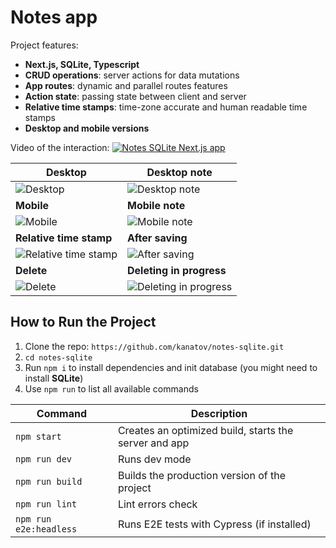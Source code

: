 # Notes app

Project features:

- **Next.js, SQLite, Typescript**
- **CRUD operations**: server actions for data mutations
- **App routes**: dynamic and parallel routes features
- **Action state**: passing state between client and server
- **Relative time stamps**: time-zone accurate and human readable time stamps
- **Desktop and mobile versions**

Video of the interaction:
[![Notes SQLite Next.js app](https://github.com/user-attachments/assets/476989ce-017f-4c77-bced-f435b8dabf01)](https://youtu.be/3DVldTjYPWY "Notes SQLite Next.js app")

| **Desktop**                                                                                             | **Desktop note**                                                                                         |
| ------------------------------------------------------------------------------------------------------- | -------------------------------------------------------------------------------------------------------- |
| ![Desktop](https://github.com/user-attachments/assets/2bdb9551-73a0-46c3-a1ea-97d5c866759d)             | ![Desktop note](https://github.com/user-attachments/assets/80a96a23-f236-48af-a741-e85ffe822f3a)         |
| **Mobile**                                                                                              | **Mobile note**                                                                                          |
| ![Mobile](https://github.com/user-attachments/assets/a31bb14e-06ea-4432-bb5d-82987da7293c)              | ![Mobile note](https://github.com/user-attachments/assets/d21ed7a2-2874-449a-94c5-dd7741866de7)          |
| **Relative time stamp**                                                                                 | **After saving**                                                                                         |
| ![Relative time stamp](https://github.com/user-attachments/assets/bf101369-60ac-47d9-98a9-989bb6f88e56) | ![After saving](https://github.com/user-attachments/assets/c0f3113d-4946-4c90-9474-eec4c1e3ef8d)         |
| **Delete**                                                                                              | **Deleting in progress**                                                                                 |
| ![Delete](https://github.com/user-attachments/assets/d36f21fa-5e35-4c20-aaa0-cd7b3fa5c6b8)              | ![Deleting in progress](https://github.com/user-attachments/assets/8200eb5d-5774-405d-a0da-26065b219721) |

## How to Run the Project

1. Clone the repo: `https://github.com/kanatov/notes-sqlite.git`
2. `cd notes-sqlite`
3. Run `npm i` to install dependencies and init database (you might need to install **SQLite**)
4. Use `npm run` to list all available commands

| Command                | Description                                           |
| ---------------------- | ----------------------------------------------------- |
| `npm start`            | Creates an optimized build, starts the server and app |
| `npm run dev`          | Runs dev mode                                         |
| `npm run build`        | Builds the production version of the project          |
| `npm run lint`         | Lint errors check                                     |
| `npm run e2e:headless` | Runs E2E tests with Cypress (if installed)            |
